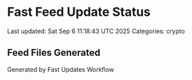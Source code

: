 # Fast Feed Update Status
Last updated: Sat Sep  6 11:18:43 UTC 2025
Categories: crypto

## Feed Files Generated

Generated by Fast Updates Workflow
